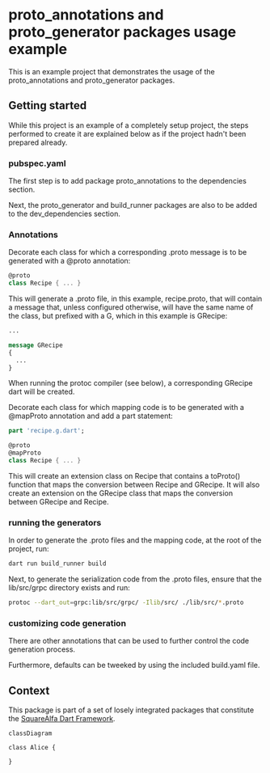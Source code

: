 # proto_annotations and proto_generator packages usage example

This is an example project that demonstrates the usage of the proto_annotations and proto_generator packages.

## Getting started

While this project is an example of a completely setup project, the steps performed to create it are explained below as if the project hadn't been prepared already.

### pubspec.yaml

The first step is to add package proto_annotations to the dependencies section.

Next, the proto_generator and build_runner packages are also to be added to the dev_dependencies section.

### Annotations

Decorate each class for which a corresponding .proto message is to be generated with a @proto annotation:

```dart
@proto 
class Recipe { ... }
```
This will generate a .proto file, in this example, recipe.proto, that will contain a message that, unless configured otherwise, will have the same name of the class, but prefixed with a G, which in this example is GRecipe:

```proto
...

message GRecipe
{
  ...
}
```

When running the protoc compiler (see below), a corresponding GRecipe dart will be created.

Decorate each class for which mapping code is to be generated with a @mapProto annotation and add a part statement:

```dart
part 'recipe.g.dart';

@proto 
@mapProto
class Recipe { ... }
```

This will create an extension class on Recipe that contains a toProto() function that maps the conversion between Recipe and GRecipe. It will also create an extension on the GRecipe class that maps the conversion between GRecipe and Recipe.


### running the generators

In order to generate the .proto files and the mapping code, at the root of the project, run:

```bash
dart run build_runner build
```

Next, to generate the serialization code from the .proto files, ensure that the lib/src/grpc directory exists and run:

```bash
protoc --dart_out=grpc:lib/src/grpc/ -Ilib/src/ ./lib/src/*.proto
```


### customizing code generation

There are other annotations that can be used to further control the code generation process.

Furthermore, defaults can be tweeked by using the included build.yaml file.


## Context

This package is part of a set of losely integrated packages that constitute the [SquareAlfa Dart Framework](https://gitlab.com/squarealfa/dart_framework#squarealfa-dart-framework).

```mermaid
classDiagram

class Alice {
  
}
```